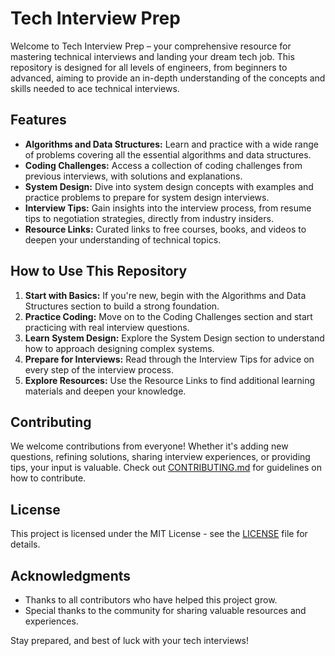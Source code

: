 # Tech Interview Prep

Welcome to Tech Interview Prep – your comprehensive resource for mastering technical interviews and landing your dream tech job. This repository is designed for all levels of engineers, from beginners to advanced, aiming to provide an in-depth understanding of the concepts and skills needed to ace technical interviews.

## Features

- **Algorithms and Data Structures:** Learn and practice with a wide range of problems covering all the essential algorithms and data structures.
- **Coding Challenges:** Access a collection of coding challenges from previous interviews, with solutions and explanations.
- **System Design:** Dive into system design concepts with examples and practice problems to prepare for system design interviews.
- **Interview Tips:** Gain insights into the interview process, from resume tips to negotiation strategies, directly from industry insiders.
- **Resource Links:** Curated links to free courses, books, and videos to deepen your understanding of technical topics.

## How to Use This Repository

1. **Start with Basics:** If you're new, begin with the Algorithms and Data Structures section to build a strong foundation.
2. **Practice Coding:** Move on to the Coding Challenges section and start practicing with real interview questions.
3. **Learn System Design:** Explore the System Design section to understand how to approach designing complex systems.
4. **Prepare for Interviews:** Read through the Interview Tips for advice on every step of the interview process.
5. **Explore Resources:** Use the Resource Links to find additional learning materials and deepen your knowledge.

## Contributing

We welcome contributions from everyone! Whether it's adding new questions, refining solutions, sharing interview experiences, or providing tips, your input is valuable. Check out [CONTRIBUTING.md](CONTRIBUTING.md) for guidelines on how to contribute.

## License

This project is licensed under the MIT License - see the [LICENSE](LICENSE) file for details.

## Acknowledgments

- Thanks to all contributors who have helped this project grow.
- Special thanks to the community for sharing valuable resources and experiences.

Stay prepared, and best of luck with your tech interviews!
